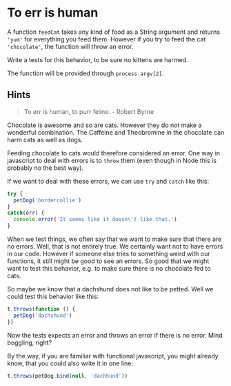 # To err is human

A function `feedCat` takes any kind of food as a String argument and returns `'yum'`
for everything you feed them. However if you try to feed the cat `'chocolate'`, the
function will throw an error.

Write a tests for this behavior, to be sure no kittens are harmed.

The function will be provided through `process.argv[2]`.

## Hints

> To err is human, to purr feline. - Robert Byrne

Chocolate is awesome and so are cats. However they do not make a wonderful 
combination. The Caffeine and Theobromine in the chocolate can harm cats as well
as dogs. 

Feeding chocolate to cats would therefore considered an error. One way in javascript
to deal with errors is to `throw` them (even though in Node this is probably no the
best way). 

If we want to deal with these errors, we can use `try` and `catch` like this:

```js
try {
  petDog('bordercollie')
} 
catch(err) {
  console.error('It seems like it doesn\'t like that.')
}
```

When we test things, we often say that we want to make sure that there are no errors.
Well, that is not entirely true. We certainly want not to have errors in our code.
However if someone else tries to something weird with our functions, it still might
be good to see an errors. So good that we might want to test this behavior, e.g. 
to make sure there is no chocolate fed to cats.

So maybe we know that a dachshund does not like to be petted. Well we could test 
this behavior like this:

```js
t.throws(function () {
  petDog('dachshund')
})
```

Now the tests expects an error and throws an error if there is no error.
Mind boggling, right?

By the way, if you are familiar with functional javascript, you might already know, 
that you could also write it in one line:
```js
t.throws(petDog.bind(null, 'dachhund'))
```

